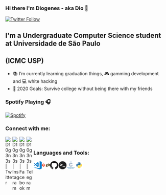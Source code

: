 ### Hi there I'm Diogenes - aka Dio 👋 

[![Twitter Follow](https://img.shields.io/twitter/follow/06_dionisio?color=1DA1F2&logo=twitter&style=for-the-badge)](https://twitter.com/intent/follow?original_referer=https%3A%2F%2Fgithub.com%2FcodeSTACKr&screen_name=06_dionisio)

## I'm a Undergraduate Computer Science student at Universidade de São Paulo 
## (ICMC USP)

 - 📚️ I’m currently learning graduation things, 🎮️ gamming development and 💻️ white hacking
 - 🥅 2020 Goals: Survive college without being there with my friends

### Spotify Playing 🎧

[![Spotify](https://github-spotify.d10g3n3s.vercel.app.vercel.app/api/spotify)](https://open.spotify.com/user/22ecyqep7s6sce4dmw6qaiblq)

### Connect with me:

[<img align = "left" alt = "D10g3n3s | Twitter" width = "22px" src = "https://cdn.jsdelivr.net/npm/simple-icons@v3/icons/twitter.svg" />][twitter]
[<img align = "left" alt = "D10g3n3s | Instagram" width = "22px" src = "https://cdn.jsdelivr.net/npm/simple-icons@v3/icons/instagram.svg" />][instagram]
[<img align = "left" alt = "D10g3n3s | Facebook" width = "22px" src = "https://cdn.jsdelivr.net/npm/simple-icons@v3/icons/facebook.svg" />][facebook]
[<img align = "left" alt = "D10g3n3s | Telegram" width = "22px" src = "https://cdn.jsdelivr.net/npm/simple-icons@v3/icons/telegram.svg" />][telegram]

<br />

### Languages and Tools:

<img align="left" alt="Visual Studio Code" width="26px" src="https://raw.githubusercontent.com/github/explore/80688e429a7d4ef2fca1e82350fe8e3517d3494d/topics/visual-studio-code/visual-studio-code.png" />
<img align="left" alt="Git" width="26px" src="https://raw.githubusercontent.com/github/explore/80688e429a7d4ef2fca1e82350fe8e3517d3494d/topics/git/git.png" />
<img align="left" alt="GitHub" width="26px" src="https://raw.githubusercontent.com/github/explore/78df643247d429f6cc873026c0622819ad797942/topics/github/github.png" />
<img align="left" alt="Terminal" width="26px" src="https://raw.githubusercontent.com/github/explore/80688e429a7d4ef2fca1e82350fe8e3517d3494d/topics/terminal/terminal.png" />
<img align ="left" alt="C" width="26px" src="https://raw.githubusercontent.com/github/explore/78df643247d429f6cc873026c0622819ad797942/topics/c/c.png" />
<img align ="left" alt="Python" width="26px" src="https://raw.githubusercontent.com/github/explore/78df643247d429f6cc873026c0622819ad797942/topics/python/python.png" />

<br />
<br />

[twitter]: https://twitter.com/06_dionisio
[instagram]: https://www.instagram.com/diogenespedro06/
[facebook]: https://www.facebook.com/diogenes.silvapedros
[telegram]: https://t.me/D10g3n3s